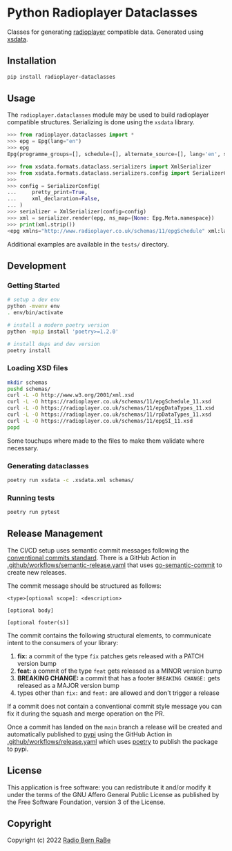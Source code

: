 # Python Radioplayer Dataclasses

Classes for generating [radioplayer](https://radioplayer.co.uk) compatible data. Generated using [xsdata](https://xsdata.readthedocs.io/).

## Installation

```bash
pip install radioplayer-dataclasses
```

## Usage

The `radioplayer.dataclasses` module may be used to build radioplayer compatible structures.
Serializing is done using the `xsdata` library.

```python
>>> from radioplayer.dataclasses import *
>>> epg = Epg(lang="en")
>>> epg
Epg(programme_groups=[], schedule=[], alternate_source=[], lang='en', system=<SystemType.DAB: 'DAB'>)

>>> from xsdata.formats.dataclass.serializers import XmlSerializer
>>> from xsdata.formats.dataclass.serializers.config import SerializerConfig
>>>
>>> config = SerializerConfig(
...     pretty_print=True,
...     xml_declaration=False,
... )
>>> serializer = XmlSerializer(config=config)
>>> xml = serializer.render(epg, ns_map={None: Epg.Meta.namespace})
>>> print(xml.strip())
<epg xmlns="http://www.radioplayer.co.uk/schemas/11/epgSchedule" xml:lang="en" system="DAB"/>

```

Additional examples are available in the `tests/` directory.

## Development

### Getting Started

```bash
# setup a dev env
python -mvenv env
. env/bin/activate

# install a modern poetry version
python -mpip install 'poetry>=1.2.0'

# install deps and dev version
poetry install
```

### Loading XSD files

```bash
mkdir schemas
pushd schemas/
curl -L -O http://www.w3.org/2001/xml.xsd
curl -L -O https://radioplayer.co.uk/schemas/11/epgSchedule_11.xsd
curl -L -O https://radioplayer.co.uk/schemas/11/epgDataTypes_11.xsd
curl -L -O https://radioplayer.co.uk/schemas/11/rpDataTypes_11.xsd
curl -L -O https://radioplayer.co.uk/schemas/11/epgSI_11.xsd
popd
```

Some touchups where made to the files to make them validate where necessary.

### Generating dataclasses

```bash
poetry run xsdata -c .xsdata.xml schemas/
```

### Running tests

```bash
poetry run pytest
```

## Release Management

The CI/CD setup uses semantic commit messages following the [conventional commits standard](https://www.conventionalcommits.org/en/v1.0.0/).
There is a GitHub Action in [.github/workflows/semantic-release.yaml](./.github/workflows/semantic-release.yaml)
that uses [go-semantic-commit](https://go-semantic-release.xyz/) to create new
releases.

The commit message should be structured as follows:

```
<type>[optional scope]: <description>

[optional body]

[optional footer(s)]
```

The commit contains the following structural elements, to communicate intent to the consumers of your library:

1. **fix:** a commit of the type `fix` patches gets released with a PATCH version bump
1. **feat:** a commit of the type `feat` gets released as a MINOR version bump
1. **BREAKING CHANGE:** a commit that has a footer `BREAKING CHANGE:` gets released as a MAJOR version bump
1. types other than `fix:` and `feat:` are allowed and don't trigger a release

If a commit does not contain a conventional commit style message you can fix
it during the squash and merge operation on the PR.

Once a commit has landed on the `main` branch a release will be created and automatically published to [pypi](https://pypi.org/)
using the GitHub Action in [.github/workflows/release.yaml](./.github/workflows/release.yaml) which uses [poetry](https://python-poetry.org/)
to publish the package to pypi.

## License

This application is free software: you can redistribute it and/or modify it under
the terms of the GNU Affero General Public License as published by the Free
Software Foundation, version 3 of the License.

## Copyright

Copyright (c) 2022 [Radio Bern RaBe](http://www.rabe.ch)
